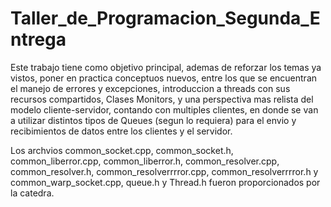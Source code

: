 # Taller_de_Programacion_Segunda_Entrega

Este trabajo tiene como objetivo principal, ademas de reforzar los temas ya vistos, poner en practica conceptuos nuevos, entre los que se encuentran el manejo de errores y excepciones, introduccion a threads con sus recursos compartidos, Clases Monitors, y una perspectiva mas relista del modelo cliente-servidor, contando con multiples clientes, en donde se van a utilizar distintos tipos de Queues (segun lo requiera) para el envio  y recibimientos de datos entre los clientes y el servidor.

Los archvios common_socket.cpp, common_socket.h, common_liberror.cpp, common_liberror.h, common_resolver.cpp, common_resolver.h, common_resolverrrror.cpp,  common_resolverrrror.h y common_warp_socket.cpp, queue.h y Thread.h fueron proporcionados por la catedra.
